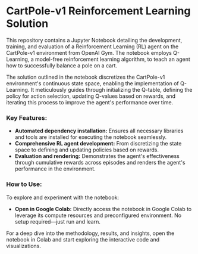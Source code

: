 # CartPole-v1 Reinforcement Learning Solution

This repository contains a Jupyter Notebook detailing the development, training, and evaluation of a Reinforcement Learning (RL) agent on the CartPole-v1 environment from OpenAI Gym. The notebook employs Q-Learning, a model-free reinforcement learning algorithm, to teach an agent how to successfully balance a pole on a cart.

The solution outlined in the notebook discretizes the CartPole-v1 environment's continuous state space, enabling the implementation of Q-Learning. It meticulously guides through initializing the Q-table, defining the policy for action selection, updating Q-values based on rewards, and iterating this process to improve the agent's performance over time.

### Key Features:
- **Automated dependency installation:** Ensures all necessary libraries and tools are installed for executing the notebook seamlessly.
- **Comprehensive RL agent development:** From discretizing the state space to defining and updating policies based on rewards.
- **Evaluation and rendering:** Demonstrates the agent's effectiveness through cumulative rewards across episodes and renders the agent's performance in the environment.

### How to Use:
To explore and experiment with the notebook:
- **Open in Google Colab:** Directly access the notebook in Google Colab to leverage its compute resources and preconfigured environment. No setup required—just run and learn.


For a deep dive into the methodology, results, and insights, open the notebook in Colab and start exploring the interactive code and visualizations.

